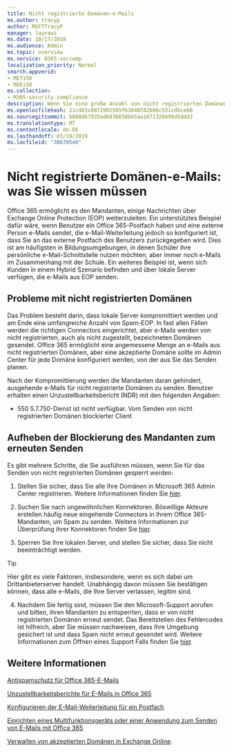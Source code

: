 ```yaml
---
title: Nicht registrierte Domänen-e-Mails
ms.author: tracyp
author: MSFTTracyP
manager: laurawi
ms.date: 10/17/2018
ms.audience: Admin
ms.topic: overview
ms.service: O365-seccomp
localization_priority: Normal
search.appverid:
- MET150
- MOE150
ms.collection:
- M365-security-compliance
description: Wenn Sie eine große Anzahl von nicht registrierten Domänen-e-Mails senden, besteht das Risiko, dass Ihre e-Mails blockiert werden. Lesen Sie diesen Artikel, um mehr zu erfahren.
ms.openlocfilehash: 21c403c8072902565f63048782b06c531cdbceb0
ms.sourcegitcommit: b688d67935edb036658bb5aa1671328498d5ddd3
ms.translationtype: MT
ms.contentlocale: de-DE
ms.lasthandoff: 03/19/2019
ms.locfileid: "30670540"
---
```

# <a name="unregistered-domain-email-what-you-need-to-know"></a>Nicht registrierte Domänen-e-Mails: was Sie wissen müssen

Office 365 ermöglicht es den Mandanten, einige Nachrichten über Exchange Online Protection (EOP) weiterzuleiten. Ein unterstütztes Beispiel dafür wäre, wenn Benutzer ein Office 365-Postfach haben und eine externe Person e-Mails sendet, die e-Mail-Weiterleitung jedoch so konfiguriert ist, dass Sie an das externe Postfach des Benutzers zurückgegeben wird. Dies ist am häufigsten in Bildungsumgebungen, in denen Schüler ihre persönliche e-Mail-Schnittstelle nutzen möchten, aber immer noch e-Mails im Zusammenhang mit der Schule. Ein weiteres Beispiel ist, wenn sich Kunden in einem Hybrid Szenario befinden und über lokale Server verfügen, die e-Mails aus EOP senden.

## <a name="problems-with-unregistered-domains"></a>Probleme mit nicht registrierten Domänen

Das Problem besteht darin, dass lokale Server kompromittiert werden und am Ende eine umfangreiche Anzahl von Spam-EOP. In fast allen Fällen werden die richtigen Connectors eingerichtet, aber e-Mails werden von nicht registrierten, auch als nicht zugestellt, bezeichneten Domänen gesendet. Office 365 ermöglicht eine angemessene Menge an e-Mails aus nicht registrierten Domänen, aber eine akzeptierte Domäne sollte im Admin Center für jede Domäne konfiguriert werden, von der aus Sie das Senden planen.

Nach der Kompromittierung werden die Mandanten daran gehindert, ausgehende e-Mails für nicht registrierte Domänen zu senden. Benutzer erhalten einen Unzustellbarkeitsbericht (NDR) mit den folgenden Angaben:

- 550 5.7.750-Dienst ist nicht verfügbar. Vom Senden von nicht registrierten Domänen blockierter Client

## <a name="unblocking-tenant-in-order-to-send-again"></a>Aufheben der Blockierung des Mandanten zum erneuten Senden

Es gibt mehrere Schritte, die Sie ausführen müssen, wenn Sie für das Senden von nicht registrierten Domänen gesperrt werden:

1. Stellen Sie sicher, dass Sie alle Ihre Domänen in Microsoft 365 Admin Center registrieren. Weitere Informationen finden Sie [hier](https://docs.microsoft.com/en-us/exchange/mail-flow-best-practices/manage-accepted-domains/manage-accepted-domains).

2. Suchen Sie nach ungewöhnlichen Konnektoren. Böswillige Akteure erstellen häufig neue eingehende Connectors in Ihrem Office 365-Mandanten, um Spam zu senden. Weitere Informationen zur Überprüfung ihrer Konnektoren finden Sie [hier](https://docs.microsoft.com/en-us/powershell/module/exchange/mail-flow/get-inboundconnector?view=exchange-ps). 

3. Sperren Sie Ihre lokalen Server, und stellen Sie sicher, dass Sie nicht beeinträchtigt werden.

> [!TIP]
> Hier gibt es viele Faktoren, insbesondere, wenn es sich dabei um Drittanbieterserver handelt. Unabhängig davon müssen Sie bestätigen können, dass alle e-Mails, die Ihre Server verlassen, legitim sind.

4. Nachdem Sie fertig sind, müssen Sie den Microsoft-Support anrufen und bitten, ihren Mandanten zu entsperrten, dass er von nicht registrierten Domänen erneut sendet.  Das Bereitstellen des Fehlercodes ist hilfreich, aber Sie müssen nachweisen, dass Ihre Umgebung gesichert ist und dass Spam nicht erneut gesendet wird. Weitere Informationen zum Öffnen eines Support Falls finden Sie [hier](https://support.office.com/en-us/article/Contact-support-for-business-products-Admin-Help-32a17ca7-6fa0-4870-8a8d-e25ba4ccfd4b#ID0EAADAAA=online).
  
## <a name="for-more-information"></a>Weitere Informationen

[Antispamschutz für Office 365-E-Mails](anti-spam-protection.md)

[Unzustellbarkeitsberichte für E-Mails in Office 365](https://support.office.com/article/email-non-delivery-reports-in-office-365-51daa6b9-2e35-49c4-a0c9-df85bf8533c3)

[Konfigurieren der E-Mail-Weiterleitung für ein Postfach](https://docs.microsoft.com/en-us/exchange/recipients-in-exchange-online/manage-user-mailboxes/configure-email-forwarding)

[Einrichten eines Multifunktionsgeräts oder einer Anwendung zum Senden von E-Mails mit Office 365](https://support.office.com/en-us/article/How-to-set-up-a-multifunction-device-or-application-to-send-email-using-Office-365-69f58e99-c550-4274-ad18-c805d654b4c4)

[Verwalten von akzeptierten Domänen in Exchange Online](https://docs.microsoft.com/en-us/exchange/mail-flow-best-practices/manage-accepted-domains/manage-accepted-domains).
